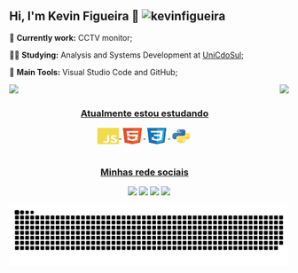 ## Hi, I'm Kevin Figueira 👋 <img src="https://komarev.com/ghpvc/?username=kevinfigueira&color=green" alt="kevinfigueira" /> 
🔭 **Currently work:** CCTV monitor;

:man_student: **Studying:** Analysis and Systems Development at [UniCdoSul](https://www.cruzeirodosul.edu.br/);

:school_satchel: **Main Tools:** Visual Studio Code and GitHub;

<div>
  <a href="https://github.com/kevinfigueira">
  <img height="160em" src="https://github-readme-stats.vercel.app/api?username=kevinfigueira&show_icons=true&theme=dark&include_all_commits=true&count_private=true"/>
  <img height="160em" align = "right" src = "https://github-readme-stats.vercel.app/api/top-langs/?username=kevinfigueira&theme=dark&" />
</div>
  <h3 align="center">Atualmente estou estudando</h3>
  
<div align="center" style="display: inline_blocstyle="border-radius:2;"k">
  <img align="center" alt="kevin-Js" height="30" width="40" src="https://raw.githubusercontent.com/devicons/devicon/master/icons/javascript/javascript-plain.svg">
  <img align="center" alt="kevin-HTML" height="30" width="40" src="https://raw.githubusercontent.com/devicons/devicon/master/icons/html5/html5-original.svg">
  <img align="center" alt="kevin-CSS" height="30" width="40" src="https://raw.githubusercontent.com/devicons/devicon/master/icons/css3/css3-original.svg">
  <img align="center" alt="kevin-Python" height="30" width="40" src="https://raw.githubusercontent.com/devicons/devicon/master/icons/python/python-original.svg">
</div>
<br>
<h3 align="center" >Minhas rede sociais</h3>
  
<div align="center">
 <a href="https://www.instagram.com/_kevinfigueira_/" target="_blank"><img src="https://img.shields.io/badge/Instagram-E4405F?style=for-the-badge&logo=instagram&logoColor=white" target="_blank" style="border-radius:2;"></a>
  <a href="https://discord.gg/HdhKHap8GD" target="_blank"><img src="https://img.shields.io/badge/Discord-7289DA?style=for-the-badge&logo=discord&logoColor=white" target="_blank"></a> 
  <a href = "mailto:kevinevesilva@gmail.com"><img src="https://img.shields.io/badge/-Gmail-%23333?style=for-the-badge&logo=gmail&logoColor=white" target="_blank"></a>
  <a href="https://www.linkedin.com/in/kevin-figueira-0343a0207/" target="_blank"><img src="https://img.shields.io/badge/-LinkedIn-%230077B5?style=for-the-badge&logo=linkedin&logoColor=white" target="_blank"></a> 

  
  ![Snake animation](https://github.com/kevinfigueira/kevinfigueira/blob/output/github-contribution-grid-snake.svg)
</div>
